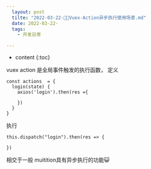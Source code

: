 ```yaml
---
  layout: post
  tilte: "2022-03-22-🦜🦜Vuex-Action异步执行使用场景.md"
  date: 2022-03-22-
  tags: 
    - 开发日常

---
```



* content
{:toc}


vuex action 是全局事件触发的执行函数，
定义
```
const actions  = {
  login(state) {
    axios('login').then(res ={
      
    })
  }
}
```
执行
```
this.dispatch("login").then(res => {
  
})
```
相交于一般 muitition具有异步执行的功能😺
